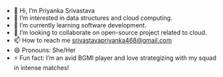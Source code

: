 - 👋 Hi, I’m Priyanka Srivastava
- 👀 I’m interested in data structures and cloud computing.
- 🌱 I’m currently learning software development.
- 💞️ I’m looking to collaborate on open-source project related to cloud.
- 📫 How to reach me srivastavapriyanka468@gmail.com
- 😄 Pronouns: She/Her
- ⚡ Fun fact: I’m an avid BGMI player and love strategizing with my squad in intense matches!

